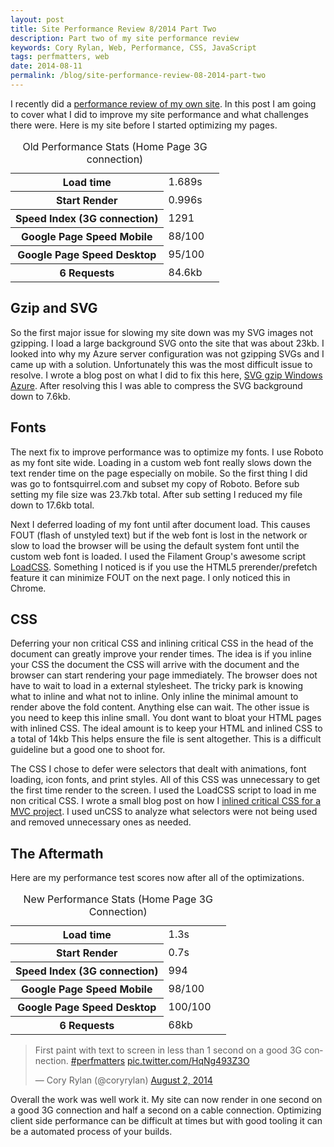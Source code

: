 ```yaml
---
layout: post
title: Site Performance Review 8/2014 Part Two
description: Part two of my site performance review
keywords: Cory Rylan, Web, Performance, CSS, JavaScript
tags: perfmatters, web
date: 2014-08-11
permalink: /blog/site-performance-review-08-2014-part-two
---
```


I recently did a <a href="/blog/site-performance-review-08-2014" target="_blank">performance review of my own site</a>. In
this post I am going to cover what I did to improve my site performance and what challenges there were. Here is my site before
I started optimizing my pages.

<table>
    <caption>Old Performance Stats (Home Page 3G connection)</caption>
    <tbody>
        <tr>
            <th scope="row">Load time</th>
            <td>1.689s</td>
            <td></td>
        </tr>
        <tr>
            <th scope="row">Start Render</th>
            <td>0.996s</td>
            <td></td>
        </tr>
        <tr>
            <th scope="row">Speed Index (3G connection)</th>
            <td>1291</td>
            <td></td>
        </tr>
        <tr>
            <th scope="row">Google Page Speed Mobile</th>
            <td>88/100</td>
            <td></td>
        </tr>
        <tr>
            <th scope="row">Google Page Speed Desktop</th>
            <td>95/100</td>
            <td></td>
        </tr>
        <tr>
            <th scope="row">6 Requests</th>
            <td>84.6kb</td>
            <td></td>
        </tr>
    </tbody>
</table>

## Gzip and SVG
     
So the first major issue for slowing my site down was my SVG images not gzipping. I load a large background SVG onto the site that was
about 23kb. I looked into why my Azure server configuration was not gzipping SVGs and I came up with a solution. Unfortunately this was the most
difficult issue to resolve. I wrote a blog post on what I did to fix this here,
<a href="/blog/svg-gzip-windows-azure" target="_blank">SVG gzip Windows Azure</a>.
After resolving this I was able to compress the SVG background down to 7.6kb.

## Fonts 

The next fix to improve performance was to optimize my fonts. I use Roboto as my font site wide. Loading in a custom web font really
slows down the text render time on the page especially on mobile. So the first thing I did was go to fontsquirrel.com and subset my copy of
Roboto. Before sub setting my file size was 23.7kb total. After sub setting I reduced my file down to 17.6kb total.


Next I deferred loading of my font until after document load. This causes FOUT (flash of unstyled text) but if the web font is lost in the network or slow to load the
browser will be using the default system font until the custom web font is loaded. I used the Filament Group's awesome script
<a href="https://github.com/filamentgroup/loadCSS" target="_blank">LoadCSS</a>. Something I noticed is if you use the HTML5 prerender/prefetch
feature it can minimize FOUT on the next page. I only noticed this in Chrome.

## CSS 

Deferring your non critical CSS and inlining critical CSS in the head of the document can greatly
improve your render times. The idea is if you inline your CSS the document the CSS will arrive with the document and the browser
can start rendering your page immediately. The browser does not have to wait to load in a external stylesheet. The tricky park is
knowing what to inline and what not to inline. Only inline the minimal amount to render above the fold content. Anything else can wait.
The other issue is you need to keep this inline small. You dont want to bloat your HTML pages with inlined CSS. The ideal amount is to keep
your HTML and inlined CSS to a total of 14kb This helps ensure the file is sent altogether. This is a difficult guideline but a good
one to shoot for.


The CSS I chose to defer were selectors that dealt with animations, font loading, icon fonts, and print styles. All of this CSS was unnecessary
to get the first time render to the screen. I used the LoadCSS script to load in me non critical CSS. I wrote a small blog post on how I
<a href="/blog/asp-mvc-critical-css-performance" target="_blank">inlined critical CSS for a MVC project</a>. I used unCSS to analyze what selectors were not being used and removed
unnecessary ones as needed.


## The Aftermath

Here are my performance test scores now after all of the optimizations.
     
<table>
    <caption>New Performance Stats (Home Page 3G Connection)</caption>
    <tbody>
        <tr>
            <th scope="row">Load time</th>
            <td>1.3s</td>
            <td></td>
        </tr>
        <tr>
            <th scope="row">Start Render</th>
            <td>0.7s</td>
            <td></td>
        </tr>
        <tr>
            <th scope="row">Speed Index (3G connection)</th>
            <td>994</td>
            <td></td>
        </tr>
        <tr>
            <th scope="row">Google Page Speed Mobile</th>
            <td>98/100</td>
            <td></td>
        </tr>
        <tr>
            <th scope="row">Google Page Speed Desktop</th>
            <td>100/100</td>
            <td></td>
        </tr>
        <tr>
            <th scope="row">6 Requests</th>
            <td>68kb</td>
            <td></td>
        </tr>
    </tbody>
</table>

<blockquote class="twitter-tweet" lang="en"><p>First paint with text to screen in less than 1 second on a good 3G connection. 
<a href="https://twitter.com/hashtag/perfmatters?src=hash">#perfmatters</a> <a href="http://t.co/HqNg493Z3O">pic.twitter.com/HqNg493Z3O</a></p>&mdash; Cory Rylan (@coryrylan) <a href="https://twitter.com/coryrylan/statuses/495618360089268224">August 2, 2014</a></blockquote>
<script async src="//platform.twitter.com/widgets.js" charset="utf-8"></script>
 
Overall the work was well work it. My site can now render in one second on a good 3G connection and half a second on a cable connection.
Optimizing client side performance can be difficult at times but with good tooling it can be a automated process of your builds.
